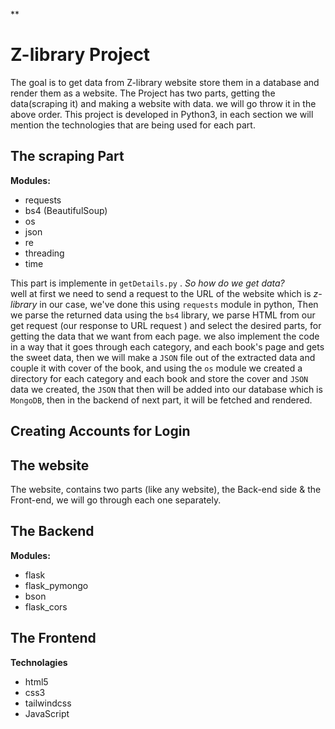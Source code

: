 **

# Z-library Project
The goal is to get data from Z-library website store them in a database and render them as a website.
The Project has two parts, getting the data(scraping it) and making a website with data.
we will go throw it in the above order.
This project is developed in Python3, in each section we will mention the technologies that are being used for each part.

## **The scraping Part**
**Modules:**

 - requests
 - bs4 (BeautifulSoup)
 - os
 - json
 - re
 - threading 
 - time
 
 This part is implemente  in `getDetails.py` .
*So how do we get data?*  
well at first we need to send a request to the URL of the website which is *z-library* in our case, we've done this using `requests` module in python, Then we parse the returned data using the `bs4` library, we parse HTML from our get request (our response to URL request ) and select the desired parts, for getting the data that we want from each page. we also implement the code in a way that it goes through each category, and each book's page and gets the sweet data, then we will make a `JSON` file out of the extracted data and couple it with cover of the book, and using the `os` module we created a directory for each category and each book and store the cover and `JSON` data we created, the `JSON` that then will be added into our database which is `MongoDB`, then in the backend of next part, it will be fetched and rendered.

## Creating Accounts for Login




## The website

The website, contains two parts (like any website), the Back-end side & the Front-end,
we will go through each one separately.

## The Backend 

**Modules:**

 - flask
 - flask_pymongo
 - bson
 - flask_cors

## The Frontend

**Technolagies**

 - html5
 - css3
 - tailwindcss
 - JavaScript

